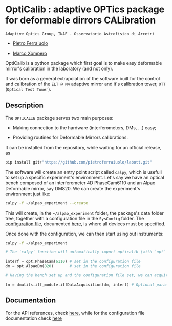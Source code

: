 # OptiCalib : adaptive OPTics package for deformable dirrors CALibration

`Adaptive Optics Group, INAF - Osservatorio Astrofisico di Arcetri`  

- [Pietro Ferraiuolo](mailto:pietro.ferraiuolo@inaf.it)

- [Marco Xompero](mailto:marco.xompero@inaf.it)

OptiCalib is a python package which first goal is to make easy deformable mirror's calibration in the laboratory (and not only).

It was born as a general extrapolation of the software built for the control and calibration of the `ELT @ M4` adaptive mirror and it's calibration tower, `OTT` (`Optical Test Tower`).

## Description

The `OPTICALIB` package serves two main purposes:

- Making connection to the hardware (interferometers, DMs, ...) easy;

- Providing routines for Deformable Mirrors calibrations.

It can be installed from the repository, while waiting for an official release, as

```bash
pip install git+"https://github.com/pietroferraiuolo/labott.git"
```

The software will create an entry point script called `calpy`, which is usefull to set up a specific experiment's environment. Let's say we have an optical bench composed of an interferometer 4D PhaseCam6110 and an Alpao Deformable mirror, say DM820. We can create the experiment's environment just like:

```bash
calpy -f ~/alpao_experiment --create
```

This will create, in the `~/alpao_experiment` folder, the package's data folder tree, together with a configuration file in the `SysConfig` folder. The [configuration file](./opticalib/core/_configurations/configuration.yaml), documented [here](./opticalib/core/_configurations/DOCS.md), is where all devices must be specified.

Once done with the configuration, we can then start using out instruments:

```bash
calpy -f ~/alpao_experiment
```

```python
# The `calpy` function will automatically import opticalib (with `opt` as alias), as well as the `opticalib.dmutils` as dmutils

interf = opt.PhaseCam(6110) # set in the configuration file
dm = opt.AlpaoDm(820)       # set in the configuration file

# Having the bench set up and the configuration file set, we can acquire an Influence Function by just doing

tn = dmutils.iff_module.iffDataAcquisition(dm, interf) # Optional paramenters are `modesList, modesAmplitude, template`, which if not specified are read from the configuration file
```

## Documentation
For the API references, check [here](docs/_build/html/index.html), while for the configuration file documentation check [here](./opticalib/core/_configurations/DOCS.md)